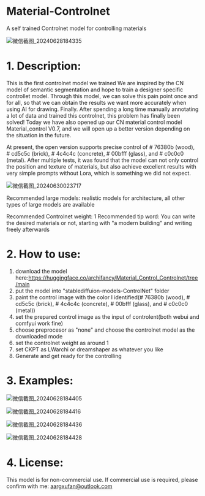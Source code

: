 # Material-Controlnet
A self trained Controlnet model for controlling materials

![微信截图_20240628184335](https://github.com/AARG-FAN/Material-Controlnet/assets/125116261/eca51ae0-2fe7-4b27-b9a6-1821939cad70)

# 1. Description:
This is the first controlnet model we trained
We are inspired by the CN model of semantic segmentation and hope to train a designer specific controllet model. Through this model, we can solve this pain point once and for all, so that we can obtain the results we want more accurately when using AI for drawing. Finally. After spending a long time manually annotating a lot of data and trained this controlnet, this problem has finally been solved! Today we have also opened up our CN material control model Material_control V0.7, and we will open up a better version depending on the situation in the future.

At present, the open version supports precise control of # 76380b (wood), # cd5c5c (brick), # 4c4c4c (concrete), # 00bfff (glass), and # c0c0c0 (metal). After multiple tests, it was found that the model can not only control the position and texture of materials, but also achieve excellent results with very simple prompts without Lora, which is something we did not expect.


![微信截图_20240630023717](https://github.com/AARG-FAN/Material-Controlnet/assets/125116261/1984d79b-9619-4ad3-9e0d-04ee70e5fb26)


Recommended large models: realistic models for architecture, all other types of large models are available

Recommended Controlnet weight: 1
Recommended tip word: You can write the desired materials or not, starting with "a modern building" and writing freely afterwards


# 2. How to use:
1. download the model here:https://huggingface.co/archifancy/Material_Control_Controlnet/tree/main
2. put the model into "stablediffuion-models-ControlNet" folder
3. paint the control image with the color I identified(# 76380b (wood), # cd5c5c (brick), # 4c4c4c (concrete), # 00bfff (glass), and # c0c0c0 (metal))
4. set the prepared control image as the input of controlent(both webui and comfyui work fine)
5. choose preprocesor as "none" and choose the controlnet model as the downloaded mode
6. set the controlnet weight as around 1
7. set CKPT as LWarchi or dreamshaper as whatever you like
8. Generate and get ready for the controlling

# 3. Examples:

![微信截图_20240628184405](https://github.com/AARG-FAN/Material-Controlnet/assets/125116261/10d60af8-cd4a-414f-bc55-0eb1b96c7325)

![微信截图_20240628184416](https://github.com/AARG-FAN/Material-Controlnet/assets/125116261/27fda64e-567f-4ecd-8230-c7d3f14dcf1b)

![微信截图_20240628184436](https://github.com/AARG-FAN/Material-Controlnet/assets/125116261/9231d98e-703c-45de-91c9-3dcaabdbac65)

![微信截图_20240628184428](https://github.com/AARG-FAN/Material-Controlnet/assets/125116261/bf4aa485-14f6-48b5-9e0b-794897b01e98)

# 4. License:
This model is for non-commercial use. If commercial use is required, please confirm with me: aargxufan@outlook.com
